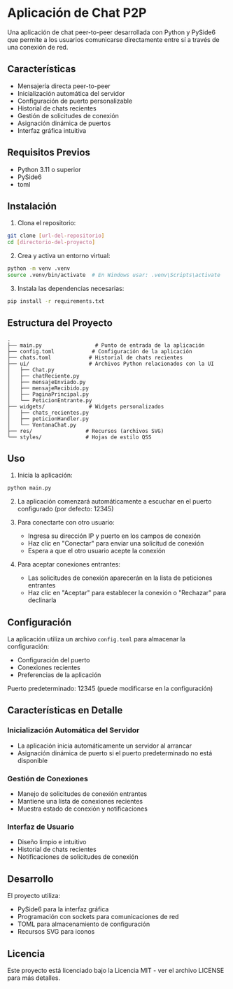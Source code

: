 # Aplicación de Chat P2P

Una aplicación de chat peer-to-peer desarrollada con Python y PySide6 que permite a los usuarios comunicarse directamente entre sí a través de una conexión de red.

## Características

- Mensajería directa peer-to-peer
- Inicialización automática del servidor
- Configuración de puerto personalizable
- Historial de chats recientes
- Gestión de solicitudes de conexión
- Asignación dinámica de puertos
- Interfaz gráfica intuitiva

## Requisitos Previos

- Python 3.11 o superior
- PySide6
- toml

## Instalación

1. Clona el repositorio:
```bash
git clone [url-del-repositorio]
cd [directorio-del-proyecto]
```

2. Crea y activa un entorno virtual:
```bash
python -m venv .venv
source .venv/bin/activate  # En Windows usar: .venv\Scripts\activate
```

3. Instala las dependencias necesarias:
```bash
pip install -r requirements.txt
```

## Estructura del Proyecto

```
.
├── main.py                 # Punto de entrada de la aplicación
├── config.toml            # Configuración de la aplicación
├── chats.toml            # Historial de chats recientes
├── ui/                   # Archivos Python relacionados con la UI
│   ├── Chat.py
│   ├── chatReciente.py
│   ├── mensajeEnviado.py
│   ├── mensajeRecibido.py
│   ├── PaginaPrincipal.py
│   └── PeticionEntrante.py
├── widgets/              # Widgets personalizados
│   ├── chats_recientes.py
│   ├── peticionHandler.py
│   └── VentanaChat.py
├── res/                 # Recursos (archivos SVG)
└── styles/              # Hojas de estilo QSS
```

## Uso

1. Inicia la aplicación:
```bash
python main.py
```

2. La aplicación comenzará automáticamente a escuchar en el puerto configurado (por defecto: 12345)

3. Para conectarte con otro usuario:
   - Ingresa su dirección IP y puerto en los campos de conexión
   - Haz clic en "Conectar" para enviar una solicitud de conexión
   - Espera a que el otro usuario acepte la conexión

4. Para aceptar conexiones entrantes:
   - Las solicitudes de conexión aparecerán en la lista de peticiones entrantes
   - Haz clic en "Aceptar" para establecer la conexión o "Rechazar" para declinarla

## Configuración

La aplicación utiliza un archivo `config.toml` para almacenar la configuración:
- Configuración del puerto
- Conexiones recientes
- Preferencias de la aplicación

Puerto predeterminado: 12345 (puede modificarse en la configuración)

## Características en Detalle

### Inicialización Automática del Servidor
- La aplicación inicia automáticamente un servidor al arrancar
- Asignación dinámica de puerto si el puerto predeterminado no está disponible

### Gestión de Conexiones
- Manejo de solicitudes de conexión entrantes
- Mantiene una lista de conexiones recientes
- Muestra estado de conexión y notificaciones

### Interfaz de Usuario
- Diseño limpio e intuitivo
- Historial de chats recientes
- Notificaciones de solicitudes de conexión

## Desarrollo

El proyecto utiliza:
- PySide6 para la interfaz gráfica
- Programación con sockets para comunicaciones de red
- TOML para almacenamiento de configuración
- Recursos SVG para iconos

## Licencia

Este proyecto está licenciado bajo la Licencia MIT - ver el archivo LICENSE para más detalles.
